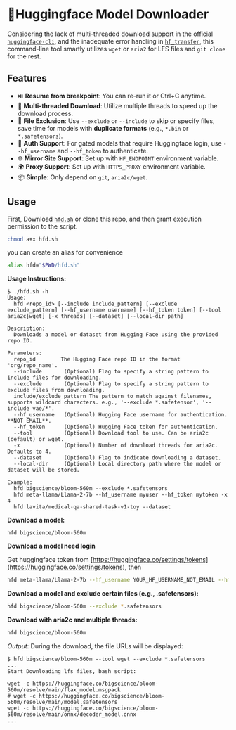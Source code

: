 # 🤗Huggingface Model Downloader

Considering the lack of multi-threaded download support in the official [`huggingface-cli`](https://huggingface.co/docs/huggingface_hub/guides/download#download-from-the-cli), and the inadequate error handling in [`hf_transfer`](https://github.com/huggingface/hf_transfer), this command-line tool smartly utilizes `wget` or `aria2` for LFS files and `git clone` for the rest.

## Features
- ⏯️ **Resume from breakpoint**: You can re-run it or Ctrl+C anytime.
- 🚀 **Multi-threaded Download**: Utilize multiple threads to speed up the download process.
- 🚫 **File Exclusion**: Use `--exclude` or `--include` to skip or specify files, save time for models with **duplicate formats** (e.g., `*.bin` or `*.safetensors`).
- 🔐 **Auth Support**: For gated models that require Huggingface login, use `--hf_username` and `--hf_token` to authenticate.
- 🌐 **Mirror Site Support**: Set up with `HF_ENDPOINT` environment variable.
- 🌍 **Proxy Support**: Set up with `HTTPS_PROXY` environment variable.
- 📦 **Simple**: Only depend on `git`, `aria2c/wget`.

## Usage
First, Download [`hfd.sh`](#file-hfd-sh) or clone this repo, and then grant execution permission to the script.
```bash
chmod a+x hfd.sh
```

you can create an alias for convenience
```bash
alias hfd="$PWD/hfd.sh"
```

**Usage Instructions:**
```
$ ./hfd.sh -h
Usage:
  hfd <repo_id> [--include include_pattern] [--exclude exclude_pattern] [--hf_username username] [--hf_token token] [--tool aria2c|wget] [-x threads] [--dataset] [--local-dir path]

Description:
  Downloads a model or dataset from Hugging Face using the provided repo ID.

Parameters:
  repo_id        The Hugging Face repo ID in the format 'org/repo_name'.
  --include       (Optional) Flag to specify a string pattern to include files for downloading.
  --exclude       (Optional) Flag to specify a string pattern to exclude files from downloading.
  include/exclude_pattern The pattern to match against filenames, supports wildcard characters. e.g., '--exclude *.safetensor', '--include vae/*'.
  --hf_username   (Optional) Hugging Face username for authentication. **NOT EMAIL**.
  --hf_token      (Optional) Hugging Face token for authentication.
  --tool          (Optional) Download tool to use. Can be aria2c (default) or wget.
  -x              (Optional) Number of download threads for aria2c. Defaults to 4.
  --dataset       (Optional) Flag to indicate downloading a dataset.
  --local-dir     (Optional) Local directory path where the model or dataset will be stored.

Example:
  hfd bigscience/bloom-560m --exclude *.safetensors
  hfd meta-llama/Llama-2-7b --hf_username myuser --hf_token mytoken -x 4
  hfd lavita/medical-qa-shared-task-v1-toy --dataset
```
**Download a model:**
```
hfd bigscience/bloom-560m
```

**Download a model need login**

Get huggingface token from [https://huggingface.co/settings/tokens](https://huggingface.co/settings/tokens), then
```bash
hfd meta-llama/Llama-2-7b --hf_username YOUR_HF_USERNAME_NOT_EMAIL --hf_token YOUR_HF_TOKEN
```
**Download a model and exclude certain files (e.g., .safetensors):**


```bash
hfd bigscience/bloom-560m --exclude *.safetensors
```

**Download with aria2c and multiple threads:**
 ```bash
 hfd bigscience/bloom-560m
 ```

*Output*:
During the download, the file URLs will be displayed:

```console
$ hfd bigscience/bloom-560m --tool wget --exclude *.safetensors
...
Start Downloading lfs files, bash script:

wget -c https://huggingface.co/bigscience/bloom-560m/resolve/main/flax_model.msgpack
# wget -c https://huggingface.co/bigscience/bloom-560m/resolve/main/model.safetensors
wget -c https://huggingface.co/bigscience/bloom-560m/resolve/main/onnx/decoder_model.onnx
...
```

